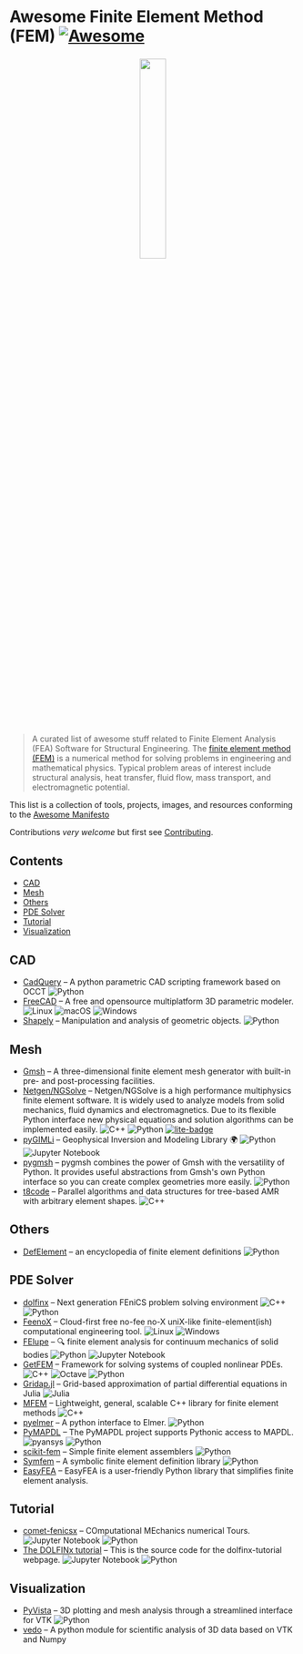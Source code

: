 # Awesome Finite Element Method (FEM) [![Awesome](https://cdn.rawgit.com/sindresorhus/awesome/d7305f38d29fed78fa85652e3a63e154dd8e8829/media/badge.svg)](https://github.com/sindresorhus/awesome)

<h3 align="center">
    <img src="https://upload.wikimedia.org/wikipedia/commons/4/4a/FAE_visualization.jpg" width="30%">
</h3>

> A curated list of awesome stuff related to Finite Element Analysis (FEA) Software for Structural Engineering.
> The [finite element method (FEM)](https://en.wikipedia.org/wiki/Finite_element_method) is a numerical method for solving problems in engineering and mathematical physics.
> Typical problem areas of interest include structural analysis, heat transfer, fluid flow, mass transport, and electromagnetic potential.

This list is a collection of tools, projects, images, and resources conforming to the [Awesome Manifesto](https://github.com/sindresorhus/awesome/blob/main/awesome.md)

Contributions _very welcome_ but first see [Contributing](CONTRIBUTING.md).

## Contents

<!-- START doctoc generated TOC please keep comment here to allow auto update -->
<!-- DON'T EDIT THIS SECTION, INSTEAD RE-RUN doctoc TO UPDATE -->

- [CAD](#cad)
- [Mesh](#mesh)
- [Others](#others)
- [PDE Solver](#pde-solver)
- [Tutorial](#tutorial)
- [Visualization](#visualization)

<!-- END doctoc generated TOC please keep comment here to allow auto update -->

## CAD

- [CadQuery](https://cadquery.readthedocs.io/en/latest/) – A python parametric CAD scripting framework based on OCCT ![Python](https://img.shields.io/badge/python-3670A0?logo=python&logoColor=ffdd54)
- [FreeCAD](https://www.freecad.org/) – A free and opensource multiplatform 3D parametric modeler. ![Linux](https://img.shields.io/badge/Linux-FCC624?logo=linux&logoColor=black) ![macOS](https://img.shields.io/badge/mac%20os-000000?logo=macos&logoColor=F0F0F0) ![Windows](https://img.shields.io/badge/Windows-0078D6?logo=windows&logoColor=white)
- [Shapely](https://github.com/shapely/shapely) – Manipulation and analysis of geometric objects. ![Python](https://img.shields.io/badge/python-3670A0?logo=python&logoColor=ffdd54)

## Mesh

- [Gmsh](https://gitlab.onelab.info/gmsh/gmsh) – A three-dimensional finite element mesh generator with built-in pre- and post-processing facilities.
- [Netgen/NGSolve](https://ngsolve.org/) – Netgen/NGSolve is a high performance multiphysics finite element software. It is widely used to analyze models from solid mechanics, fluid dynamics and electromagnetics. Due to its flexible Python interface new physical equations and solution algorithms can be implemented easily. ![C++](https://img.shields.io/badge/c++-%2300599C.svg?logo=c%2B%2B&logoColor=white) ![Python](https://img.shields.io/badge/python-3670A0?logo=python&logoColor=ffdd54) [![lite-badge](https://jupyterlite.rtfd.io/en/latest/_static/badge.svg)](https://ngsolve.github.io/jupyterlite_ngsolve/lab?path=poisson.ipynb)
- [pyGIMLi](https://github.com/gimli-org/gimli) – Geophysical Inversion and Modeling Library 🌍 ![Python](https://img.shields.io/badge/python-3670A0?logo=python&logoColor=ffdd54) ![Jupyter Notebook](https://img.shields.io/badge/jupyter-%23FA0F00.svg?logo=jupyter&logoColor=white)
- [pygmsh](https://github.com/nschloe/pygmsh) – pygmsh combines the power of Gmsh with the versatility of Python. It provides useful abstractions from Gmsh's own Python interface so you can create complex geometries more easily. ![Python](https://img.shields.io/badge/python-3670A0?logo=python&logoColor=ffdd54)
- [t8code](https://github.com/DLR-AMR/t8code) – Parallel algorithms and data structures for tree-based AMR with arbitrary element shapes. ![C++](https://img.shields.io/badge/c++-%2300599C.svg?logo=c%2B%2B&logoColor=white)

## Others

- [DefElement](https://defelement.com/) – an encyclopedia of finite element definitions ![Python](https://img.shields.io/badge/python-3670A0?logo=python&logoColor=ffdd54)

## PDE Solver

- [dolfinx](https://github.com/FEniCS/dolfinx) – Next generation FEniCS problem solving environment ![C++](https://img.shields.io/badge/c++-%2300599C.svg?logo=c%2B%2B&logoColor=white) ![Python](https://img.shields.io/badge/python-3670A0?logo=python&logoColor=ffdd54)
- [FeenoX](https://github.com/seamplex/feenox) – Cloud-first free no-fee no-X uniX-like finite-element(ish) computational engineering tool. ![Linux](https://img.shields.io/badge/Linux-FCC624?logo=linux&logoColor=black) ![Windows](https://img.shields.io/badge/Windows-0078D6?logo=windows&logoColor=white)
- [FElupe](https://felupe.readthedocs.io/en/latest/) – 🔍 finite element analysis for continuum mechanics of solid bodies ![Python](https://img.shields.io/badge/python-3670A0?logo=python&logoColor=ffdd54) ![Jupyter Notebook](https://img.shields.io/badge/jupyter-%23FA0F00.svg?logo=jupyter&logoColor=white)
- [GetFEM](https://getfem.org) – Framework for solving systems of coupled nonlinear PDEs. ![C++](https://img.shields.io/badge/c++-%2300599C.svg?logo=c%2B%2B&logoColor=white) ![Octave](https://img.shields.io/badge/OCTAVE-darkblue?logo=octave&logoColor=fcd683) ![Python](https://img.shields.io/badge/python-3670A0?logo=python&logoColor=ffdd54)
- [Gridap.jl](https://github.com/gridap/Gridap.jl) – Grid-based approximation of partial differential equations in Julia ![Julia](https://img.shields.io/badge/-Julia-9558B2?logo=julia&logoColor=white)
- [MFEM](https://mfem.org/) – Lightweight, general, scalable C++ library for finite element methods ![C++](https://img.shields.io/badge/c++-%2300599C.svg?logo=c%2B%2B&logoColor=white)
- [pyelmer](https://github.com/nemocrys/pyelmer) – A python interface to Elmer. ![Python](https://img.shields.io/badge/python-3670A0?logo=python&logoColor=ffdd54)
- [PyMAPDL](https://github.com/ansys/pymapdl) – The PyMAPDL project supports Pythonic access to MAPDL. ![pyansys](https://img.shields.io/badge/Py-Ansys-ffc107.svg?logo=data:image/png;base64,iVBORw0KGgoAAAANSUhEUgAAABAAAAAQCAIAAACQkWg2AAABDklEQVQ4jWNgoDfg5mD8vE7q/3bpVyskbW0sMRUwofHD7Dh5OBkZGBgW7/3W2tZpa2tLQEOyOzeEsfumlK2tbVpaGj4N6jIs1lpsDAwMJ278sveMY2BgCA0NFRISwqkhyQ1q/Nyd3zg4OBgYGNjZ2ePi4rB5loGBhZnhxTLJ/9ulv26Q4uVk1NXV/f///////69du4Zdg78lx//t0v+3S88rFISInD59GqIH2esIJ8G9O2/XVwhjzpw5EAam1xkkBJn/bJX+v1365hxxuCAfH9+3b9/+////48cPuNehNsS7cDEzMTAwMMzb+Q2u4dOnT2vWrMHu9ZtzxP9vl/69RVpCkBlZ3N7enoDXBwEAAA+YYitOilMVAAAAAElFTkSuQmCC) ![Python](https://img.shields.io/badge/python-3670A0?logo=python&logoColor=ffdd54)
- [scikit-fem](https://scikit-fem.readthedocs.io/en/latest/) – Simple finite element assemblers ![Python](https://img.shields.io/badge/python-3670A0?logo=python&logoColor=ffdd54)
- [Symfem](https://symfem.readthedocs.io/en/latest/) – A symbolic finite element definition library ![Python](https://img.shields.io/badge/python-3670A0?logo=python&logoColor=ffdd54)
- [EasyFEA](https://github.com/matnoel/EasyFEA) – EasyFEA is a user-friendly Python library that simplifies finite element analysis.

## Tutorial

- [comet-fenicsx](https://bleyerj.github.io/comet-fenicsx/) – COmputational MEchanics numerical Tours. ![Jupyter Notebook](https://img.shields.io/badge/jupyter-%23FA0F00.svg?logo=jupyter&logoColor=white) ![Python](https://img.shields.io/badge/python-3670A0?logo=python&logoColor=ffdd54)
- [The DOLFINx tutorial](https://github.com/jorgensd/dolfinx-tutorial) – This is the source code for the dolfinx-tutorial webpage. ![Jupyter Notebook](https://img.shields.io/badge/jupyter-%23FA0F00.svg?logo=jupyter&logoColor=white) ![Python](https://img.shields.io/badge/python-3670A0?logo=python&logoColor=ffdd54)

## Visualization

- [PyVista](https://docs.pyvista.org/version/stable/) – 3D plotting and mesh analysis through a streamlined interface for VTK ![Python](https://img.shields.io/badge/python-3670A0?logo=python&logoColor=ffdd54)
- [vedo](https://github.com/marcomusy/vedo) – A python module for scientific analysis of 3D data based on VTK and Numpy
